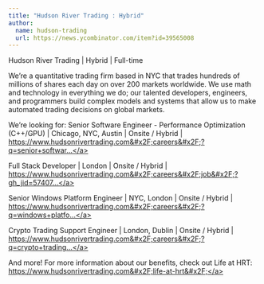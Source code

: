 ```yaml
---
title: "Hudson River Trading : Hybrid"
author:
  name: hudson-trading
  url: https://news.ycombinator.com/item?id=39565008
---
```

Hudson River Trading | Hybrid | Full-time

We’re a quantitative trading firm based in NYC that trades hundreds of millions of shares each day on over 200 markets worldwide. We use math and technology in everything we do; our talented developers, engineers, and programmers build complex models and systems that allow us to make automated trading decisions on global markets.

We’re looking for: 
Senior Software Engineer - Performance Optimization (C++&#x2F;GPU) | Chicago, NYC, Austin | Onsite &#x2F; Hybrid | <a href="https:&#x2F;&#x2F;www.hudsonrivertrading.com&#x2F;careers&#x2F;?q=senior+software+engineer&amp;gh_src=ca07bf8d1us" rel="nofollow">https:&#x2F;&#x2F;www.hudsonrivertrading.com&#x2F;careers&#x2F;?q=senior+softwar...</a>

Full Stack Developer | London | Onsite &#x2F; Hybrid | <a href="https:&#x2F;&#x2F;www.hudsonrivertrading.com&#x2F;careers&#x2F;job&#x2F;?gh_jid=5740730&amp;req_id=462&amp;gh_src=ca07bf8d1us" rel="nofollow">https:&#x2F;&#x2F;www.hudsonrivertrading.com&#x2F;careers&#x2F;job&#x2F;?gh_jid=57407...</a>

Senior Windows Platform Engineer | NYC, London | Onsite &#x2F; Hybrid | <a href="https:&#x2F;&#x2F;www.hudsonrivertrading.com&#x2F;careers&#x2F;?q=windows+platform+engineer&amp;gh_src=ca07bf8d1us" rel="nofollow">https:&#x2F;&#x2F;www.hudsonrivertrading.com&#x2F;careers&#x2F;?q=windows+platfo...</a>

Crypto Trading Support Engineer | London, Dublin | Onsite &#x2F; Hybrid | <a href="https:&#x2F;&#x2F;www.hudsonrivertrading.com&#x2F;careers&#x2F;?q=crypto+trading+support+engineer&amp;gh_src=ca07bf8d1us" rel="nofollow">https:&#x2F;&#x2F;www.hudsonrivertrading.com&#x2F;careers&#x2F;?q=crypto+trading...</a>

And more! For more information about our benefits, check out Life at HRT: <a href="https:&#x2F;&#x2F;www.hudsonrivertrading.com&#x2F;life-at-hrt&#x2F;" rel="nofollow">https:&#x2F;&#x2F;www.hudsonrivertrading.com&#x2F;life-at-hrt&#x2F;</a>
